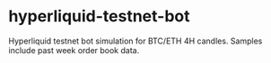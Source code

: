 # hyperliquid-testnet-bot
Hyperliquid testnet bot simulation for BTC/ETH 4H candles. Samples include past week order book data.
